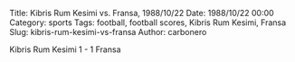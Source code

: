 Title: Kibris Rum Kesimi vs. Fransa, 1988/10/22
Date: 1988/10/22 00:00
Category: sports
Tags: football, football scores, Kibris Rum Kesimi, Fransa
Slug: kibris-rum-kesimi-vs-fransa
Author: carbonero


Kibris Rum Kesimi 1 - 1 Fransa
